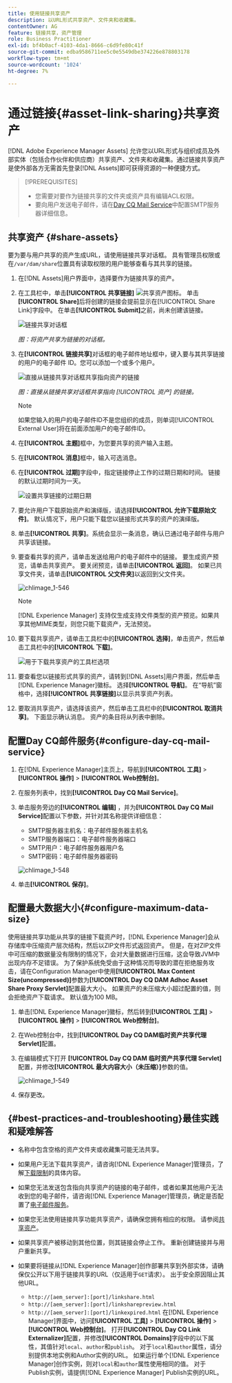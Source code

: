 ```yaml
---
title: 使用链接共享资产
description: 以URL形式共享资产、文件夹和收藏集。
contentOwner: AG
feature: 链接共享，资产管理
role: Business Practitioner
exl-id: bf4b0acf-4103-4da1-8666-c6d9fe80c41f
source-git-commit: edba9586711ee5c0e5549dbe374226e878803178
workflow-type: tm+mt
source-wordcount: '1024'
ht-degree: 7%

---
```


# 通过链接{#asset-link-sharing}共享资产

[!DNL Adobe Experience Manager Assets] 允许您以URL形式与组织成员及外部实体（包括合作伙伴和供应商）共享资产、文件夹和收藏集。通过链接共享资产是使外部各方无需首先登录[!DNL Assets]即可获得资源的一种便捷方式。

>[!PREREQUISITES]
>
>* 您需要对要作为链接共享的文件夹或资产具有编辑ACL权限。
>* 要向用户发送电子邮件，请在[Day CQ Mail Service](#configmailservice)中配置SMTP服务器详细信息。


## 共享资产 {#share-assets}

要为要与用户共享的资产生成URL，请使用链接共享对话框。 具有管理员权限或在`/var/dam/share`位置具有读取权限的用户能够查看与其共享的链接。

1. 在[!DNL Assets]用户界面中，选择要作为链接共享的资产。
1. 在工具栏中，单击&#x200B;**[!UICONTROL 共享链接]** ![共享资产图标](assets/assets_share.png)。 单击&#x200B;**[!UICONTROL Share]**&#x200B;后将创建的链接会提前显示在[!UICONTROL Share Link]字段中。 在单击&#x200B;**[!UICONTROL Submit]**&#x200B;之前，尚未创建该链接。

   ![链接共享对话框](assets/chlimage_1-542.png)

   *图：将资产共享为链接的对话框。*

1. 在&#x200B;**[!UICONTROL 链接共享]**&#x200B;对话框的电子邮件地址框中，键入要与其共享链接的用户的电子邮件 ID。您可以添加一个或多个用户。

   ![直接从链接共享对话框共享指向资产的链接](assets/chlimage_1-543.png)

   *图：直接从链接共享对话框共享指向 [!UICONTROL 资产] 的链接。*

   >[!NOTE]
   >
   >如果您输入的用户的电子邮件ID不是您组织的成员，则单词[!UICONTROL External User]将在前面添加用户的电子邮件ID。

1. 在&#x200B;**[!UICONTROL 主题]**&#x200B;框中，为您要共享的资产输入主题。
1. 在&#x200B;**[!UICONTROL 消息]**&#x200B;框中，输入可选消息。

1. 在&#x200B;**[!UICONTROL 过期]**&#x200B;字段中，指定链接停止工作的过期日期和时间。 链接的默认过期时间为一天。

   ![设置共享链接的过期日期](assets/chlimage_1-544.png)

1. 要允许用户下载原始资产和演绎版，请选择&#x200B;**[!UICONTROL 允许下载原始文件]**。 默认情况下，用户只能下载您以链接形式共享的资产的演绎版。

1. 单击&#x200B;**[!UICONTROL 共享]**。系统会显示一条消息，确认已通过电子邮件与用户共享该链接。

1. 要查看共享的资产，请单击发送给用户的电子邮件中的链接。 要生成资产预览，请单击共享资产。 要关闭预览，请单击&#x200B;**[!UICONTROL 返回]**。 如果已共享文件夹，请单击&#x200B;**[!UICONTROL 父文件夹]**&#x200B;以返回到父文件夹。

   ![chlimage_1-546](assets/chlimage_1-546.png)

   >[!NOTE]
   >
   >[!DNL Experience Manager] 支持仅生成支持文件类型的资产预览。如果共享其他MIME类型，则您只能下载资产，无法预览。

1. 要下载共享资产，请单击工具栏中的&#x200B;**[!UICONTROL 选择]**，单击资产，然后单击工具栏中的&#x200B;**[!UICONTROL 下载]**。

   ![用于下载共享资产的工具栏选项](assets/chlimage_1-547.png)

1. 要查看您以链接形式共享的资产，请转到[!DNL Assets]用户界面，然后单击[!DNL Experience Manager]徽标。 选择&#x200B;**[!UICONTROL 导航]**。 在“导航”窗格中，选择&#x200B;**[!UICONTROL 共享链接]**&#x200B;以显示共享资产列表。

1. 要取消共享资产，请选择该资产，然后单击工具栏中的&#x200B;**[!UICONTROL 取消共享]**。 下面显示确认消息。 资产的条目将从列表中删除。

## 配置Day CQ邮件服务{#configure-day-cq-mail-service}

1. 在[!DNL Experience Manager]主页上，导航到&#x200B;**[!UICONTROL 工具]** > **[!UICONTROL 操作]** > **[!UICONTROL Web控制台]**。
1. 在服务列表中，找到&#x200B;**[!UICONTROL Day CQ Mail Service]**。
1. 单击服务旁边的&#x200B;**[!UICONTROL 编辑]** ，并为&#x200B;**[!UICONTROL Day CQ Mail Service]**&#x200B;配置以下参数，并针对其名称提供详细信息：

   * SMTP服务器主机名：电子邮件服务器主机名
   * SMTP服务器端口：电子邮件服务器端口
   * SMTP用户：电子邮件服务器用户名
   * SMTP密码：电子邮件服务器密码

   ![chlimage_1-548](assets/chlimage_1-548.png)

1. 单击&#x200B;**[!UICONTROL 保存]**。

## 配置最大数据大小{#configure-maximum-data-size}

使用链接共享功能从共享的链接下载资产时，[!DNL Experience Manager]会从存储库中压缩资产层次结构，然后以ZIP文件形式返回资产。 但是，在对ZIP文件中可压缩的数据量没有限制的情况下，会对大量数据进行压缩，这会导致JVM中出现内存不足错误。 为了保护系统免受由于这种情况而导致的潜在拒绝服务攻击，请在Configuration Manager中使用&#x200B;**[!UICONTROL Max Content Size(uncompressed)]**&#x200B;参数为&#x200B;**[!UICONTROL Day CQ DAM Adhoc Asset Share Proxy Servlet]**&#x200B;配置最大大小。 如果资产的未压缩大小超过配置的值，则会拒绝资产下载请求。 默认值为100 MB。

1. 单击[!DNL Experience Manager]徽标，然后转到&#x200B;**[!UICONTROL 工具]** > **[!UICONTROL 操作]** > **[!UICONTROL Web控制台]**。
1. 在Web控制台中，找到&#x200B;**[!UICONTROL Day CQ DAM临时资产共享代理Servlet]**&#x200B;配置。
1. 在编辑模式下打开 **[!UICONTROL Day CQ DAM 临时资产共享代理 Servlet]** 配置，并修改&#x200B;**[!UICONTROL 最大内容大小（未压缩）]**&#x200B;参数的值。

   ![chlimage_1-549](assets/chlimage_1-549.png)

1. 保存更改。

## {#best-practices-and-troubleshooting}最佳实践和疑难解答

* 名称中包含空格的资产文件夹或收藏集可能无法共享。
* 如果用户无法下载共享资产，请咨询[!DNL Experience Manager]管理员，了解[下载限制](#configure-maximum-data-size)的具体内容。
* 如果您无法发送包含指向共享资产的链接的电子邮件，或者如果其他用户无法收到您的电子邮件，请咨询[!DNL Experience Manager]管理员，确定是否配置了[电子邮件服务](#configure-day-cq-mail-service)。
* 如果您无法使用链接共享功能共享资产，请确保您拥有相应的权限。 请参阅[共享资产](#share-assets)。
* 如果共享资产被移动到其他位置，则其链接会停止工作。 重新创建链接并与用户重新共享。

* 如果要将链接从[!DNL Experience Manager]创作部署共享到外部实体，请确保仅公开以下用于链接共享的URL（仅适用于`GET`请求）。 出于安全原因阻止其他URL。

   * `http://[aem_server]:[port]/linkshare.html`
   * `http://[aem_server]:[port]/linksharepreview.html`
   * `http://[aem_server]:[port]/linkexpired.html`
   在[!DNL Experience Manager]界面中，访问&#x200B;**[!UICONTROL 工具]** > **[!UICONTROL 操作]** > **[!UICONTROL Web控制台]**。 打开&#x200B;**[!UICONTROL Day CQ Link Externalizer]**&#x200B;配置，并修改&#x200B;**[!UICONTROL Domains]**&#x200B;字段中的以下属性，其值针对`local`、`author`和`publish`。 对于`local`和`author`属性，请分别提供本地实例和Author实例的URL。 如果运行单个[!DNL Experience Manager]创作实例，则对`local`和`author`属性使用相同的值。 对于Publish实例，请提供[!DNL Experience Manager] Publish实例的URL。
